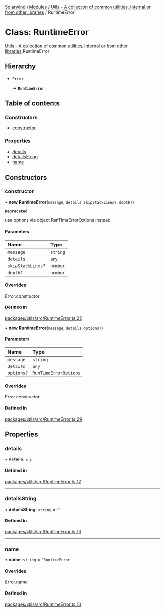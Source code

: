 [Solarwind](../README.md) / [Modules](../modules.md) / [Utils - A collection of common utilities. Internal or from other libraries](../modules/Utils___A_collection_of_common_utilities__Internal_or_from_other_libraries.md) / RuntimeError

# Class: RuntimeError

[Utils - A collection of common utilities. Internal or from other libraries](../modules/Utils___A_collection_of_common_utilities__Internal_or_from_other_libraries.md).RuntimeError

## Hierarchy

- `Error`

  ↳ **`RuntimeError`**

## Table of contents

### Constructors

- [constructor](Utils___A_collection_of_common_utilities__Internal_or_from_other_libraries.RuntimeError.md#constructor)

### Properties

- [details](Utils___A_collection_of_common_utilities__Internal_or_from_other_libraries.RuntimeError.md#details)
- [detailsString](Utils___A_collection_of_common_utilities__Internal_or_from_other_libraries.RuntimeError.md#detailsstring)
- [name](Utils___A_collection_of_common_utilities__Internal_or_from_other_libraries.RuntimeError.md#name)

## Constructors

### constructor

• **new RuntimeError**(`message`, `details`, `skipStackLines?`, `depth?`)

**`Deprecated`**

use options via object RunTimeErrorOptions instead

#### Parameters

| Name | Type |
| :------ | :------ |
| `message` | `string` |
| `details` | `any` |
| `skipStackLines?` | `number` |
| `depth?` | `number` |

#### Overrides

Error.constructor

#### Defined in

[packages/utils/src/RuntimeError.ts:22](https://github.com/antoniopresto/darch/blob/c5cd1c8/packages/utils/src/RuntimeError.ts#L22)

• **new RuntimeError**(`message`, `details`, `options?`)

#### Parameters

| Name | Type |
| :------ | :------ |
| `message` | `string` |
| `details` | `any` |
| `options?` | [`RunTimeErrorOptions`](../modules/Utils___A_collection_of_common_utilities__Internal_or_from_other_libraries.md#runtimeerroroptions) |

#### Overrides

Error.constructor

#### Defined in

[packages/utils/src/RuntimeError.ts:29](https://github.com/antoniopresto/darch/blob/c5cd1c8/packages/utils/src/RuntimeError.ts#L29)

## Properties

### details

• **details**: `any`

#### Defined in

[packages/utils/src/RuntimeError.ts:12](https://github.com/antoniopresto/darch/blob/c5cd1c8/packages/utils/src/RuntimeError.ts#L12)

___

### detailsString

• **detailsString**: `string` = `''`

#### Defined in

[packages/utils/src/RuntimeError.ts:13](https://github.com/antoniopresto/darch/blob/c5cd1c8/packages/utils/src/RuntimeError.ts#L13)

___

### name

• **name**: `string` = `'RuntimeError'`

#### Overrides

Error.name

#### Defined in

[packages/utils/src/RuntimeError.ts:10](https://github.com/antoniopresto/darch/blob/c5cd1c8/packages/utils/src/RuntimeError.ts#L10)
